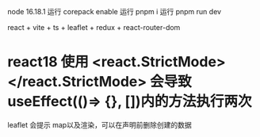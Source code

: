 node 16.18.1
运行 corepack enable
运行 pnpm i
运行 pnpm run dev

react + vite + ts + leaflet + redux + react-router-dom

# react18 使用 <react.StrictMode></react.StrictMode> 会导致 useEffect(()=> {}, [])内的方法执行两次

leaflet 会提示 map以及渲染，可以在声明前删除创建的数据
